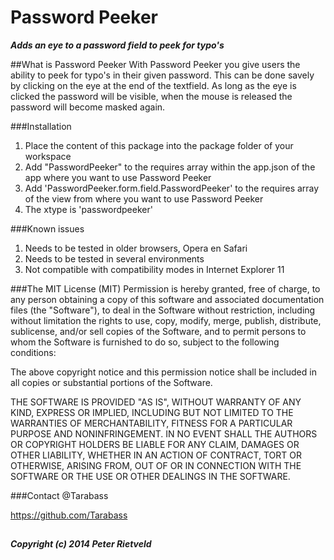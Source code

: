 # Password Peeker
__*Adds an eye to a password field to peek for typo's*__

##What is Password Peeker
With Password Peeker you give users the ability to peek for typo's in their given password. This can be done savely by clicking on the eye at the end of the textfield. As long as the eye is clicked the password will be visible, when the mouse is released the password will become masked again.

###Installation
1. Place the content of this package into the package folder of your workspace
2. Add "PasswordPeeker" to the requires array within the app.json of the app where you want to use Password Peeker
3. Add 'PasswordPeeker.form.field.PasswordPeeker' to the requires array of the view from where you want to use Password Peeker
4. The xtype is 'passwordpeeker'

###Known issues
1. Needs to be tested in older browsers, Opera en Safari
2. Needs to be tested in several environments
3. Not compatible with compatibility modes in Internet Explorer 11

###The MIT License (MIT)
Permission is hereby granted, free of charge, to any person obtaining a copy
of this software and associated documentation files (the "Software"), to deal
in the Software without restriction, including without limitation the rights
to use, copy, modify, merge, publish, distribute, sublicense, and/or sell
copies of the Software, and to permit persons to whom the Software is
furnished to do so, subject to the following conditions:

The above copyright notice and this permission notice shall be included in all
copies or substantial portions of the Software.

THE SOFTWARE IS PROVIDED "AS IS", WITHOUT WARRANTY OF ANY KIND, EXPRESS OR
IMPLIED, INCLUDING BUT NOT LIMITED TO THE WARRANTIES OF MERCHANTABILITY,
FITNESS FOR A PARTICULAR PURPOSE AND NONINFRINGEMENT. IN NO EVENT SHALL THE
AUTHORS OR COPYRIGHT HOLDERS BE LIABLE FOR ANY CLAIM, DAMAGES OR OTHER
LIABILITY, WHETHER IN AN ACTION OF CONTRACT, TORT OR OTHERWISE, ARISING FROM,
OUT OF OR IN CONNECTION WITH THE SOFTWARE OR THE USE OR OTHER DEALINGS IN THE
SOFTWARE.

###Contact
@Tarabass

https://github.com/Tarabass
##
***Copyright (c) 2014 Peter Rietveld***
